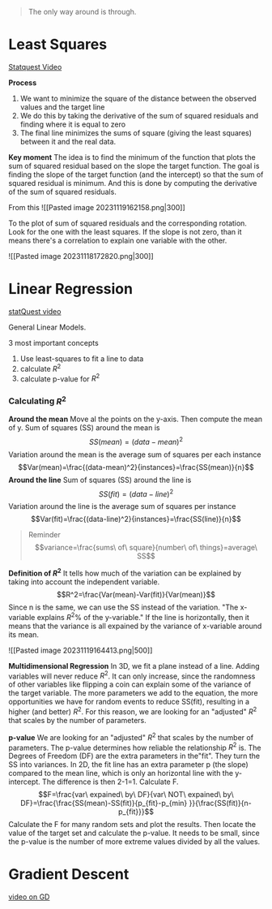 > The only way around is through.
# Least Squares
[Statquest Video](https://www.youtube.com/watch?v=PaFPbb66DxQ)

**Process**
1. We want to minimize the square of the distance between the observed values and the target line
2. We do this by taking the derivative of the sum of squared residuals and finding where it is equal to zero
3. The final line minimizes the sums of square (giving the least squares) between it and the real data.

**Key moment**
The idea is to find the minimum of the function that plots the sum of squared residual based on the slope the target function. The goal is finding the slope of the target function (and the intercept) so that the sum of squared residual is minimum. And this is done by computing the derivative of the sum of squared residuals.

From this
![[Pasted image 20231119162158.png|300]]

To the plot of sum of squared residuals and the corresponding rotation.
Look for the one with the least squares.
If the slope is not zero, than it means there's a correlation to explain one variable with the other.

![[Pasted image 20231118172820.png|300]]



# Linear Regression
[statQuest video](https://www.youtube.com/watch?v=nk2CQITm_eo)

General Linear Models.

3 most important concepts
1. Use least-squares to fit a line to data
2. calculate $R^2$
3. calculate p-value for $R^2$

### Calculating $R^2$
**Around the mean**
Move al the points on the y-axis. 
Then compute the mean of y.
Sum of squares (SS) around the mean is
$$SS(mean)=(data-mean)^2$$
Variation around the mean is the average sum of squares per each instance
$$Var(mean)=\frac{(data-mean)^2}{instances}=\frac{SS(mean)}{n}$$
**Around the line**
Sum of squares (SS) around the line is
$$SS(fit)=(data-line)^2$$
Variation around the line is the average sum of squares per instance
$$Var(fit)=\frac{(data-line)^2}{instances}=\frac{SS(line)}{n}$$

> Reminder
> $$variance=\frac{sums\ of\ square}{number\ of\ things}=average\ SS$$

**Definition of $R^2$**
It tells how much of the variation can be explained by taking into account the independent variable.
$$R^2=\frac{Var(mean)-Var(fit)}{Var(mean)}$$
Since n is the same, we can use the SS instead of the variation.
"The x-variable explains $R^2$% of the y-variable."
If the line is horizontally, then it means that the variance is all expained by the variance of x-variable around its mean.

![[Pasted image 20231119164413.png|500]]

**Multidimensional Regression**
In 3D, we fit a plane instead of a line.
Adding variables will never reduce $R^2$.
It can only increase, since the randomness of other variables like flipping a coin can explain some of the variance of the target variable.
The more parameters we add to the equation, the more opportunities we have for random events to reduce SS(fit), resulting in a higher (and better) $R^2$.
For this reason, we are looking for an "adjusted" $R^2$ that scales by the number of parameters.

**p-value**
We are looking for an "adjusted" $R^2$ that scales by the number of parameters.
The p-value determines how reliable the relationship $R^2$ is.
The Degrees of Freedom (DF) are the extra parameters in the"fit". They turn the SS into variances.
In 2D, the fit line has an extra parameter p (the slope) compared to the mean line, which is only an horizontal line with the y-intercept. The difference is then 2-1=1.
Calculate F.
$$F=\frac{var\ expained\ by\ DF}{var\ NOT\ expained\ by\ DF}=\frac{\frac{SS(mean)-SS(fit)}{p_{fit}-p_{min}
}}{\frac{SS(fit)}{n-p_{fit}}}$$
Calculate the F for many random sets and plot the results.
Then locate the value of the target set and calculate the p-value.
It needs to be small, since the p-value is the number of more extreme values divided by all the values.


# Gradient Descent
[video on GD](https://www.youtube.com/watch?v=sDv4f4s2SB8)

